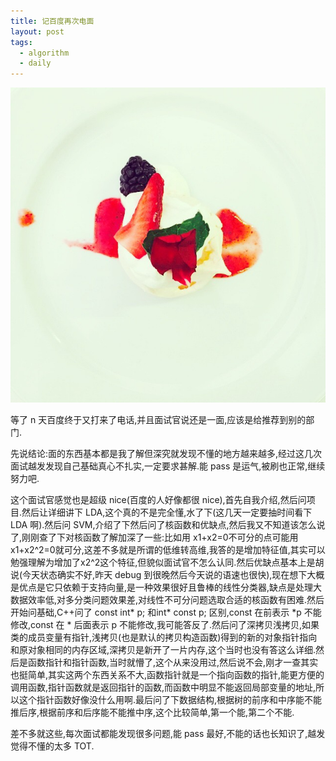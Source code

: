 ```yaml
---
title: 记百度再次电面
layout: post
tags:
  - algorithm
  - daily
---
```

![](/media/files/2015/03/04.jpg)

等了 n 天百度终于又打来了电话,并且面试官说还是一面,应该是给推荐到别的部门.

先说结论:面的东西基本都是我了解但深究就发现不懂的地方越来越多,经过这几次面试越发发现自己基础真心不扎实,一定要求甚解.能 pass 是运气,被刷也正常,继续努力吧.

这个面试官感觉也是超级 nice(百度的人好像都很 nice),首先自我介绍,然后问项目.然后让详细讲下 LDA,这个真的不是完全懂,水了下(这几天一定要抽时间看下 LDA 啊).然后问 SVM,介绍了下然后问了核函数和优缺点,然后我又不知道该怎么说了,刚刚查了下对核函数了解加深了一些:比如用 x1+x2=0不可分的点可能用 x1+x2^2=0就可分,这差不多就是所谓的低维转高维,我答的是增加特征值,其实可以勉强理解为增加了x2^2这个特征,但貌似面试官不怎么认同.然后优缺点基本上是胡说(今天状态确实不好,昨天 debug 到很晚然后今天说的语速也很快),现在想下大概是优点是它只依赖于支持向量,是一种效果很好且鲁棒的线性分类器,缺点是处理大数据效率低,对多分类问题效果差,对线性不可分问题选取合适的核函数有困难.然后开始问基础,C++问了 const int* p; 和int* const p; 区别,const 在前表示 *p 不能修改,const 在 * 后面表示 p 不能修改,我可能答反了.然后问了深拷贝浅拷贝,如果类的成员变量有指针,浅拷贝(也是默认的拷贝构造函数)得到的新的对象指针指向和原对象相同的内存区域,深拷贝是新开了一片内存,这个当时也没有答这么详细.然后是函数指针和指针函数,当时就懵了,这个从来没用过,然后说不会,刚才一查其实也挺简单,其实这两个东西关系不大,函数指针就是一个指向函数的指针,能更方便的调用函数,指针函数就是返回指针的函数,而函数中明显不能返回局部变量的地址,所以这个指针函数好像没什么用啊.最后问了下数据结构,根据树的前序和中序能不能推后序,根据前序和后序能不能推中序,这个比较简单,第一个能,第二个不能.

差不多就这些,每次面试都能发现很多问题,能 pass 最好,不能的话也长知识了,越发觉得不懂的太多 TOT.